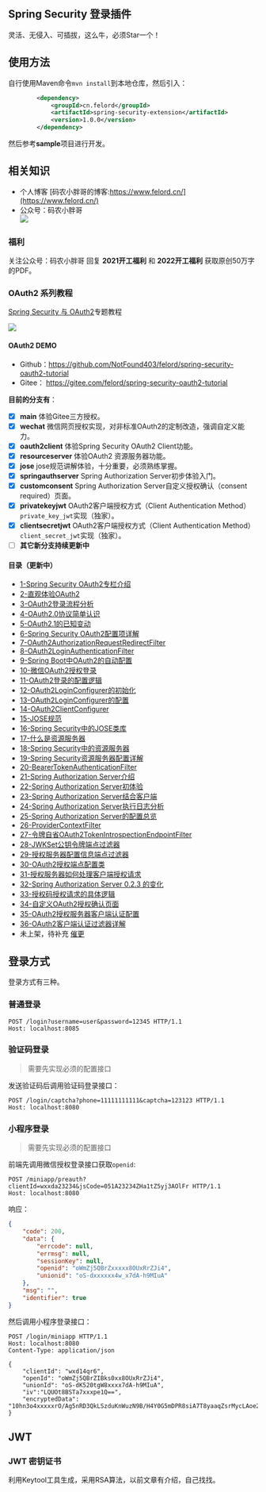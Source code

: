 ## Spring Security 登录插件
灵活、无侵入、可插拔，这么牛，必须Star一个！
## 使用方法
自行使用Maven命令`mvn install`到本地仓库，然后引入：
```xml
        <dependency>
            <groupId>cn.felord</groupId>
            <artifactId>spring-security-extension</artifactId>
            <version>1.0.0</version>
        </dependency>
```
然后参考**sample**项目进行开发。
## 相关知识
- 个人博客  [码农小胖哥的博客:https://www.felord.cn/](https://www.felord.cn/)
- 公众号：码农小胖哥  
![](./qr.jpg)
### 福利
关注公众号：码农小胖哥  回复 **2021开工福利** 和 **2022开工福利** 获取原创50万字的PDF。
### OAuth2 系列教程
[Spring Security 与 OAuth2](https://blog.csdn.net/qq_35067322/category_11691173.html)专题教程

![](./tutorial.png)
#### OAuth2 DEMO
- Github：https://github.com/NotFound403/felord/spring-security-oauth2-tutorial 
- Gitee： https://gitee.com/felord/spring-security-oauth2-tutorial

**目前的分支有**：
- [x] **main**  体验Gitee三方授权。
- [x] **wechat**  微信网页授权实现，对非标准OAuth2的定制改造，强调自定义能力。
- [x] **oauth2client** 体验Spring Security OAuth2 Client功能。
- [x] **resourceserver** 体验OAuth2 资源服务器功能。
- [x] **jose**  jose规范讲解体验，十分重要，必须熟练掌握。
- [x] **springauthserver** Spring Authorization Server初步体验入门。
- [x] **customconsent** Spring Authorization Server自定义授权确认（consent required）页面。
- [x] **privatekeyjwt** OAuth2客户端授权方式（Client Authentication Method）`private_key_jwt`实现（独家）。
- [x] **clientsecretjwt** OAuth2客户端授权方式（Client Authentication Method）`client_secret_jwt`实现（独家）。
- [ ] **其它新分支持续更新中**
#### 目录（更新中）

- [1-Spring Security OAuth2专栏介绍](https://blog.csdn.net/qq_35067322/article/details/123536510)
- [2-直观体验OAuth2](https://felord.blog.csdn.net/article/details/123536984)
- [3-OAuth2登录流程分析](https://felord.blog.csdn.net/article/details/123537245)
- [4-OAuth2.0协议简单认识](https://felord.blog.csdn.net/article/details/123537835)
- [5-OAuth2.1的已知变动](https://felord.blog.csdn.net/article/details/123538070)
- [6-Spring Security OAuth2配置项详解](https://felord.blog.csdn.net/article/details/123538253)
- [7-OAuth2AuthorizationRequestRedirectFilter](https://felord.blog.csdn.net/article/details/123538416)
- [8-OAuth2LoginAuthenticationFilter](https://felord.blog.csdn.net/article/details/123538530)
- [9-Spring Boot中OAuth2的自动配置](https://felord.blog.csdn.net/article/details/123538820)
- [10-微信OAuth2授权登录](https://felord.blog.csdn.net/article/details/123538976)
- [11-OAuth2登录的配置逻辑](https://felord.blog.csdn.net/article/details/123539201)
- [12-OAuth2LoginConfigurer的初始化](https://felord.blog.csdn.net/article/details/123539323)
- [13-OAuth2LoginConfigurer的配置](https://felord.blog.csdn.net/article/details/123539955)
- [14-OAuth2ClientConfigurer](https://felord.blog.csdn.net/article/details/123540308)
- [15-JOSE规范](https://felord.blog.csdn.net/article/details/123540390)
- [16-Spring Security中的JOSE类库](https://felord.blog.csdn.net/article/details/123540550)
- [17-什么是资源服务器](https://felord.blog.csdn.net/article/details/123540636)
- [18-Spring Security中的资源服务器](https://felord.blog.csdn.net/article/details/123540672)
- [19-Spring Security资源服务器配置详解](https://felord.blog.csdn.net/article/details/123540727)
- [20-BearerTokenAuthenticationFilter](https://felord.blog.csdn.net/article/details/123540745)
- [21-Spring Authorization Server介绍](https://felord.blog.csdn.net/article/details/123544148)
- [22-Spring Authorization Server初体验](https://felord.blog.csdn.net/article/details/123551894)
- [23-Spring Authorization Server结合客户端](https://felord.blog.csdn.net/article/details/123569931)
- [24-Spring Authorization Server执行日志分析](https://felord.blog.csdn.net/article/details/123573929)
- [25-Spring Authorization Server的配置总览](https://felord.blog.csdn.net/article/details/123600038)
- [26-ProviderContextFilter](https://felord.blog.csdn.net/article/details/123610574)
- [27-令牌自省OAuth2TokenIntrospectionEndpointFilter](https://blog.csdn.net/qq_35067322/article/details/123634847)
- [28-JWKSet公钥令牌端点过滤器](https://blog.csdn.net/qq_35067322/article/details/123656408)
- [29-授权服务器配置信息端点过滤器](https://blog.csdn.net/qq_35067322/article/details/123656531)
- [30-OAuth2授权端点配置类](https://blog.csdn.net/qq_35067322/article/details/123685646)
- [31-授权服务器如何处理客户端授权请求](https://blog.csdn.net/qq_35067322/article/details/123712758)
- [32-Spring Authorization Server 0.2.3 的变化](https://blog.csdn.net/qq_35067322/article/details/123742600)
- [33-授权码授权请求的具体逻辑](https://felord.blog.csdn.net/article/details/123795807)
- [34-自定义OAuth2授权确认页面](https://felord.blog.csdn.net/article/details/123821842)
- [35-OAuth2授权服务器客户端认证配置](https://felord.blog.csdn.net/article/details/123871892)
- [36-OAuth2客户端认证过滤器详解](https://felord.blog.csdn.net/article/details/123899496)
- 未上架，待补充 [催更](https://asset.felord.cn/blog/20210224102609.png)
## 登录方式
登录方式有三种。
### 普通登录

```http request
POST /login?username=user&password=12345 HTTP/1.1
Host: localhost:8085
```
### 验证码登录
> 需要先实现必须的配置接口

发送验证码后调用验证码登录接口：
```http request
POST /login/captcha?phone=11111111111&captcha=123123 HTTP/1.1
Host: localhost:8080
```
### 小程序登录
> 需要先实现必须的配置接口

前端先调用微信授权登录接口获取`openid`:
```http request
POST /miniapp/preauth?clientId=wxxda23234&jsCode=051A23234ZHa1tZ5yj3AOlFr HTTP/1.1
Host: localhost:8080
```
响应：
```json
{
    "code": 200,
    "data": {
        "errcode": null,
        "errmsg": null,
        "sessionKey": null,
        "openid": "oWmZj5QBrZxxxxx8OUxRrZJi4",
        "unionid": "oS-dxxxxxx4w_x7dA-h9MIuA"
    },
    "msg": "",
    "identifier": true
}
```
然后调用小程序登录接口：
```http request
POST /login/miniapp HTTP/1.1
Host: localhost:8080
Content-Type: application/json

{
    "clientId": "wxd14qr6",
    "openId": "oWmZj5QBrZIBks0xx8OUxRrZJi4",
    "unionId": "oS-dK520tgW8xxxx7dA-h9MIuA",
    "iv":"LQUOt8BSTa7xxxpe1Q==",
    "encryptedData": "10hn3o4xxxxxrO/Ag5nRD3QkLSzduKnWuzN9B/H4Y0G5mDPR8siA7T8yaaqZsrMycLAoe2qrd1J75yYetYuWifiq3jUrcceRZHVxxl9LnQdW8f5+pMTnQtCYiMJ7Jm9paCw2Bh+5Lowkyqkx1q0fALvCQ9LXPPLAbLOB9CavRfKoenAmyyHQjZ/6lz0njzA=="
}
```
## JWT

### JWT 密钥证书

利用Keytool工具生成，采用RSA算法，以前文章有介绍，自己找找。